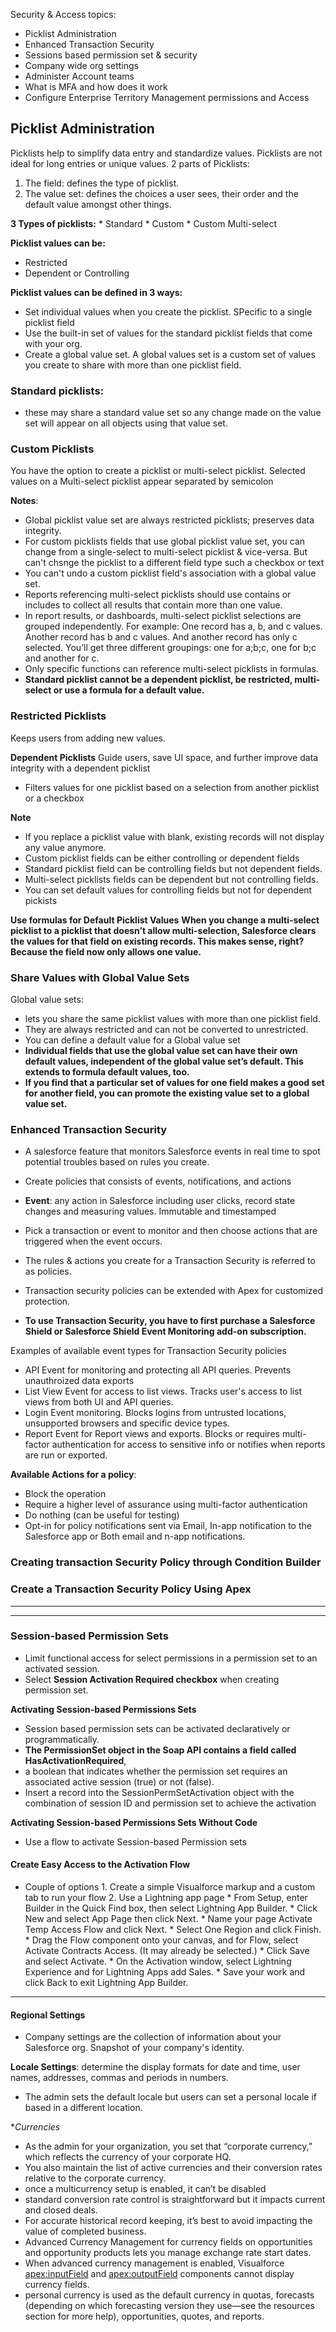 Security & Access topics:
* Picklist Administration
* Enhanced Transaction Security
* Sessions based permission set & security
* Company wide org settings
* Administer Account teams
* What is MFA and how does it work
* Configure Enterprise Territory Management permissions and Access


## Picklist Administration
Picklists help to simplify data entry and standardize values. Picklists are not ideal for long entries or 
unique values. 
2 parts of Picklists:
1. The field: defines the type of picklist. 
2. The value set: defines the choices a user sees, their order and the default value amongst other things.

**3 Types of picklists:**
    * Standard
    * Custom
    * Custom Multi-select
    
**Picklist values can be:**
* Restricted
* Dependent or Controlling

**Picklist values can be defined in 3 ways:**
* Set individual values when you create the picklist. SPecific to a single picklist field
* Use the built-in set of values for the standard picklist fields that come with your org.
* Create a global value set. A global values set is a custom set of values you create to share with 
more than one picklist field.

### Standard picklists:
* these may share a standard value set so any change made on the value set will appear on all objects using that value set.

### Custom Picklists
You have the option to create a picklist or multi-select picklist. 
Selected values on a Multi-select picklist appear separated by semicolon

**Notes**:
* Global picklist value set are always restricted picklists; preserves data integrity.
* For custom picklists fields that use global picklist value set, you can change from a single-select to 
multi-select picklist & vice-versa. But can't chsnge the picklist to a different field type such a checkbox or text
* You can't undo a custom picklist field's association with a global value set. 
* Reports referencing multi-select picklists should use contains or includes to collect all results that contain 
more than one value.
* In report results, or dashboards, multi-select picklist selections are grouped independently. For example: One record has a, b, and c values. Another record has b and c values. And another record has only c selected. You’ll get three different groupings: one for a;b;c, one for b;c and another for c.
* Only specific functions can reference multi-select picklists in formulas.
* **Standard picklist cannot be a dependent picklist, be restricted, multi-select or use a formula for a default value.**

### Restricted Picklists
Keeps users from adding new values.

**Dependent Picklists**
Guide users, save UI space, and further improve data integrity with a dependent picklist
* Filters values for one picklist based on a selection from another picklist or a checkbox

**Note**
* If you replace a picklist value with blank, existing records will not display any value anymore.
* Custom picklist fields can be either controlling or dependent fields
* Standard picklist field can be controlling fields but not dependent fields.
* Multi-select picklists fields can be dependent but not controlling fields.
* You can set default values for controlling fields but not for dependent pickists

**Use formulas for Default Picklist Values**
**When you change a multi-select picklist to a picklist that doesn’t allow multi-selection, Salesforce clears the values for that field on existing records. This makes sense, right? Because the field now only allows one value.**

### Share Values with Global Value Sets
Global value sets:
* lets you share the same picklist values with more than one picklist field.
* They are always restricted and can not be converted to unrestricted.
* You can define a default value for a Global value set
* **Individual fields that use the global value set can have their own default values, independent of the global value set’s default. This extends to formula default values, too.**
* **If you find that a particular set of values for one field makes a good set for another field, you can promote the existing value set to a global value set.** 


### Enhanced Transaction Security
* A salesforce feature that monitors Salesforce events in real time to spot potential troubles based on rules you create.
* Create policies that consists of events, notifications, and actions

* **Event**: any action in Salesforce including user clicks, record state changes and measuring values. Immutable and timestamped
* Pick a transaction or event to monitor and then choose actions that are triggered when the event occurs.
* The rules & actions you create for a Transaction Security is referred to as policies.
* Transaction security policies can be extended with Apex for customized protection.
* **To use Transaction Security, you have to first purchase a Salesforce Shield or Salesforce Shield Event Monitoring add-on subscription.**

Examples of available event types for Transaction Security policies
* API Event for monitoring and protecting all API queries. Prevents unauthroized data exports
* List View Event for access to list views. Tracks user's access to list views from both UI and API queries.
* Login Event monitoring. Blocks logins from untrusted locations, unsupported browsers and specific device types.
* Report Event for Report views and exports. Blocks or requires multi-factor authentication for access to sensitive info
 or notifies when reports are run or exported.
 
 **Available Actions for a policy**:
 * Block the operation
 * Require a higher level of assurance using multi-factor authentication
 * Do nothing (can be useful for testing)
 * Opt-in for policy notifications sent via Email, In-app notification to the Salesforce app or Both email and n-app notifications.

### Creating transaction Security Policy through Condition Builder

### Create a Transaction Security Policy Using Apex

________________________________________________________________________________________________________________________
*************************************************************************************************************************

### Session-based Permission Sets
* Limit functional access for select permissions in a permission set to an activated session.
* Select **Session Activation Required checkbox** when creating permission set.

**Activating Session-based Permissions Sets**
* Session based permission sets can be activated declaratively or programmatically.
* **The PermissionSet object in the Soap API contains a field called HasActivationRequired**, 
* a boolean that indicates whether the permission set requires an associated active session (true) or not (false). 
* Insert a record into the SessionPermSetActivation object with the combination of session ID and permission set to achieve the activation

**Activating Session-based Permissions Sets Without Code**
* Use a flow to activate Session-based Permission sets

#### Create Easy Access to the Activation Flow
* Couple of options
      1. Create a simple Visualforce markup and a custom tab to run your flow
      2. Use a Lightning app page
            * From Setup, enter Builder in the Quick Find box, then select Lightning App Builder.
            * Click New and select App Page then click Next.
            * Name your page Activate Temp Access Flow and click Next.
            * Select One Region and click Finish.
            * Drag the Flow component onto your canvas, and for Flow, select Activate Contracts Access. (It may already be                   selected.)
            * Click Save and select Activate.
            * On the Activation window, select Lightning Experience and for Lightning Apps add Sales.
            * Save your work and click Back to exit Lightning App Builder.

******************************************************************************************************************************************************************************************************************************************************
#### Regional Settings
* Company settings are the collection of information about your Salesforce org. Snapshot of your company's identity.

**Locale Settings**: determine the display formats for date and time, user names, addresses, commas and periods in numbers.
* The admin sets the default locale but users can set a personal locale if based in a different location.

**Currencies*
* As the admin for your organization, you set that “corporate currency,” which reflects the currency of your corporate HQ.
* You also maintain the list of active currencies and their conversion rates relative to the corporate currency.
* once a multicurrency setup is enabled, it can’t be disabled
* standard conversion rate control is straightforward but it impacts current and closed deals.
* For accurate historical record keeping, it’s best to avoid impacting the value of completed business. 
* Advanced Currency Management for currency fields on opportunities and opportunity products lets you manage exchange rate start dates.
* When advanced currency management is enabled, Visualforce <apex:inputField> and <apex:outputField> components cannot display currency fields.
* personal currency is used as the default currency in quotas, forecasts (depending on which forecasting version they use—see  the  resources  section  for  more help), opportunities, quotes, and reports.
